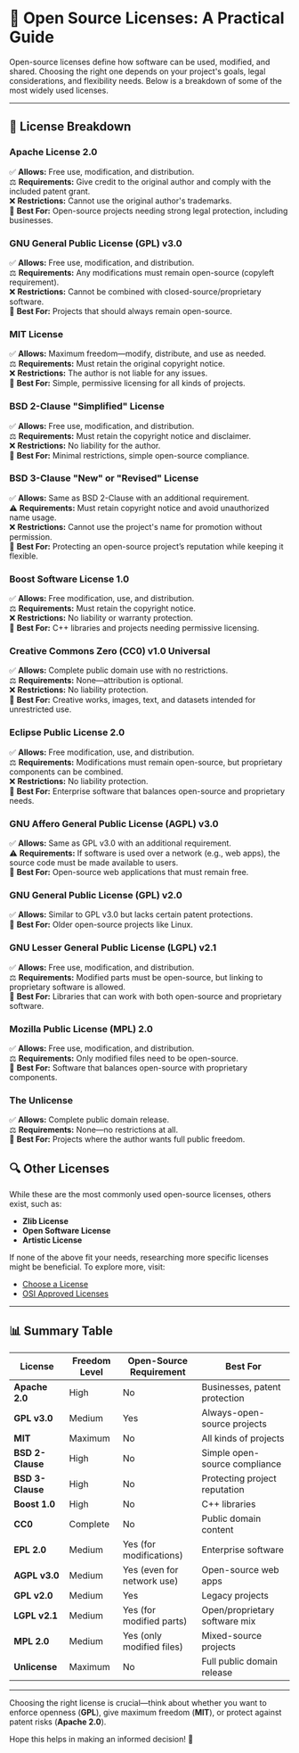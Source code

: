 # 🚀 Open Source Licenses: A Practical Guide

Open-source licenses define how software can be used, modified, and shared. Choosing the right one depends on your project's goals, legal considerations, and flexibility needs. Below is a breakdown of some of the most widely used licenses.

---

## 📜 License Breakdown

### **Apache License 2.0**
✅ **Allows:** Free use, modification, and distribution.  
⚖️ **Requirements:** Give credit to the original author and comply with the included patent grant.  
❌ **Restrictions:** Cannot use the original author's trademarks.  
🔹 **Best For:** Open-source projects needing strong legal protection, including businesses.

### **GNU General Public License (GPL) v3.0**
✅ **Allows:** Free use, modification, and distribution.  
⚖️ **Requirements:** Any modifications must remain open-source (copyleft requirement).  
❌ **Restrictions:** Cannot be combined with closed-source/proprietary software.  
🔹 **Best For:** Projects that should always remain open-source.

### **MIT License**
✅ **Allows:** Maximum freedom—modify, distribute, and use as needed.  
⚖️ **Requirements:** Must retain the original copyright notice.  
❌ **Restrictions:** The author is not liable for any issues.  
🔹 **Best For:** Simple, permissive licensing for all kinds of projects.

### **BSD 2-Clause "Simplified" License**
✅ **Allows:** Free use, modification, and distribution.  
⚖️ **Requirements:** Must retain the copyright notice and disclaimer.  
❌ **Restrictions:** No liability for the author.  
🔹 **Best For:** Minimal restrictions, simple open-source compliance.

### **BSD 3-Clause "New" or "Revised" License**
✅ **Allows:** Same as BSD 2-Clause with an additional requirement.  
⚠️ **Requirements:** Must retain copyright notice and avoid unauthorized name usage.  
❌ **Restrictions:** Cannot use the project's name for promotion without permission.  
🔹 **Best For:** Protecting an open-source project’s reputation while keeping it flexible.

### **Boost Software License 1.0**
✅ **Allows:** Free modification, use, and distribution.  
⚖️ **Requirements:** Must retain the copyright notice.  
❌ **Restrictions:** No liability or warranty protection.  
🔹 **Best For:** C++ libraries and projects needing permissive licensing.

### **Creative Commons Zero (CC0) v1.0 Universal**
✅ **Allows:** Complete public domain use with no restrictions.  
⚖️ **Requirements:** None—attribution is optional.  
❌ **Restrictions:** No liability protection.  
🔹 **Best For:** Creative works, images, text, and datasets intended for unrestricted use.

### **Eclipse Public License 2.0**
✅ **Allows:** Free modification, use, and distribution.  
⚖️ **Requirements:** Modifications must remain open-source, but proprietary components can be combined.  
❌ **Restrictions:** No liability protection.  
🔹 **Best For:** Enterprise software that balances open-source and proprietary needs.

### **GNU Affero General Public License (AGPL) v3.0**
✅ **Allows:** Same as GPL v3.0 with an additional requirement.  
⚠️ **Requirements:** If software is used over a network (e.g., web apps), the source code must be made available to users.  
🔹 **Best For:** Open-source web applications that must remain free.

### **GNU General Public License (GPL) v2.0**
✅ **Allows:** Similar to GPL v3.0 but lacks certain patent protections.  
🔹 **Best For:** Older open-source projects like Linux.

### **GNU Lesser General Public License (LGPL) v2.1**
✅ **Allows:** Free use, modification, and distribution.  
⚖️ **Requirements:** Modified parts must be open-source, but linking to proprietary software is allowed.  
🔹 **Best For:** Libraries that can work with both open-source and proprietary software.

### **Mozilla Public License (MPL) 2.0**
✅ **Allows:** Free use, modification, and distribution.  
⚖️ **Requirements:** Only modified files need to be open-source.  
🔹 **Best For:** Software that balances open-source with proprietary components.

### **The Unlicense**
✅ **Allows:** Complete public domain release.  
⚖️ **Requirements:** None—no restrictions at all.  
🔹 **Best For:** Projects where the author wants full public freedom.

## 🔍 Other Licenses

While these are the most commonly used open-source licenses, others exist, such as:
- **Zlib License**
- **Open Software License**
- **Artistic License**

If none of the above fit your needs, researching more specific licenses might be beneficial. To explore more, visit:
- [Choose a License](https://choosealicense.com)
- [OSI Approved Licenses](https://opensource.org/licenses)


---

## 📊 Summary Table

| License | Freedom Level | Open-Source Requirement | Best For |
|---------|--------------|-------------------------|----------|
| **Apache 2.0** | High | No | Businesses, patent protection |
| **GPL v3.0** | Medium | Yes | Always-open-source projects |
| **MIT** | Maximum | No | All kinds of projects |
| **BSD 2-Clause** | High | No | Simple open-source compliance |
| **BSD 3-Clause** | High | No | Protecting project reputation |
| **Boost 1.0** | High | No | C++ libraries |
| **CC0** | Complete | No | Public domain content |
| **EPL 2.0** | Medium | Yes (for modifications) | Enterprise software |
| **AGPL v3.0** | Medium | Yes (even for network use) | Open-source web apps |
| **GPL v2.0** | Medium | Yes | Legacy projects |
| **LGPL v2.1** | Medium | Yes (for modified parts) | Open/proprietary software mix |
| **MPL 2.0** | Medium | Yes (only modified files) | Mixed-source projects |
| **Unlicense** | Maximum | No | Full public domain release |

---

Choosing the right license is crucial—think about whether you want to enforce openness (**GPL**), give maximum freedom (**MIT**), or protect against patent risks (**Apache 2.0**).

Hope this helps in making an informed decision! 🚀

